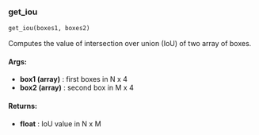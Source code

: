 

### get_iou
```python
get_iou(boxes1, boxes2)
```
Computes the value of intersection over union (IoU) of two array of boxes.

#### Args:

* **box1 (array)** :  first boxes in N x 4
* **box2 (array)** :  second box in M x 4

#### Returns:

* **float** :  IoU value in N x M
